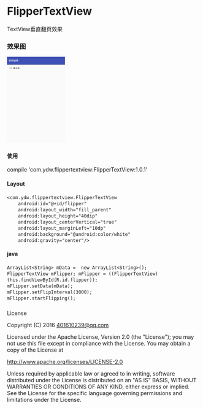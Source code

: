 # FlipperTextView
TextView垂直翻页效果


### 效果图

<img src="/1.gif" style="width: 30%;">

#### 使用

 compile 'com.ydw.flippertextview:FlipperTextView:1.0.1'

#### Layout

    <com.ydw.flippertextview.FlipperTextView
        android:id="@+id/flipper"
        android:layout_width="fill_parent"
        android:layout_height="40dip"
        android:layout_centerVertical="true"
        android:layout_marginLeft="10dp"
        android:background="@android:color/white"
        android:gravity="center"/>
#### java
    ArrayList<String> mData =  new ArrayList<String>();
    FlipperTextView mFlipper; mFlipper = ((FlipperTextView) this.findViewById(R.id.flipper));
	mFlipper.setData(mData);
	mFlipper.setFlipInterval(3000);
	mFlipper.startFlipping();
	
####
#####
License

Copyright (C) 2016 401610239@qq.com

Licensed under the Apache License, Version 2.0 (the "License");
you may not use this file except in compliance with the License.
You may obtain a copy of the License at

http://www.apache.org/licenses/LICENSE-2.0

Unless required by applicable law or agreed to in writing, software
distributed under the License is distributed on an "AS IS" BASIS,
WITHOUT WARRANTIES OR CONDITIONS OF ANY KIND, either express or implied.
See the License for the specific language governing permissions and
limitations under the License.
